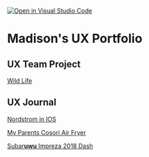[![Open in Visual Studio Code](https://classroom.github.com/assets/open-in-vscode-f059dc9a6f8d3a56e377f745f24479a46679e63a5d9fe6f495e02850cd0d8118.svg)](https://classroom.github.com/online_ide?assignment_repo_id=6804889&assignment_repo_type=AssignmentRepo)
# Madison's UX Portfolio


## UX Team Project

[Wild Life](https://usabilityengineering.github.io/Wild-Life/)

## UX Journal

[Nordstrom in IOS](j01/)

[My Parents Cosori Air Fryer](j02/)

[Subar**uwu** Impreza 2018 Dash](j03/)
